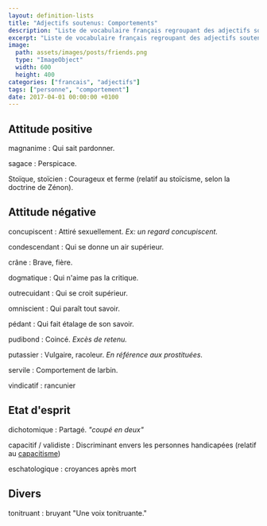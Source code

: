 ```yaml
---
layout: definition-lists
title: "Adjectifs soutenus: Comportements"
description: "Liste de vocabulaire français regroupant des adjectifs soutenus relativement courant."
excerpt: "Liste de vocabulaire français regroupant des adjectifs soutenus relativement courant."
image:
  path: assets/images/posts/friends.png
  type: "ImageObject"
  width: 600
  height: 400
categories: ["francais", "adjectifs"]
tags: ["personne", "comportement"]
date: 2017-04-01 00:00:00 +0100
---
```


## Attitude positive

magnanime
: Qui sait pardonner.

sagace
: Perspicace.

Stoïque, stoïcien
: Courageux et ferme (relatif au stoïcisme, selon la doctrine de Zénon).


## Attitude négative

concupiscent
: Attiré sexuellement.
*Ex: un regard concupiscent.*

condescendant
: Qui se donne un air supérieur.

crâne
: Brave, fière.

dogmatique
: Qui n'aime pas la critique.

outrecuidant
: Qui se croit supérieur.

omniscient
: Qui paraît tout savoir.

pédant
: Qui fait étalage de son savoir.

pudibond
: Coincé.
*Excès de retenu.*

putassier
: Vulgaire, racoleur.
*En référence aux prostituées.*

servile
: Comportement de larbin.

vindicatif
: rancunier


## Etat d'esprit

dichotomique
: Partagé.
*"coupé en deux"*

capacitif / validiste
: Discriminant envers les personnes handicapées (relatif au [capacitisme](https://fr.wikipedia.org/wiki/Capacitisme))

eschatologique
: croyances après mort


## Divers

tonitruant
: bruyant
"Une voix tonitruante."
